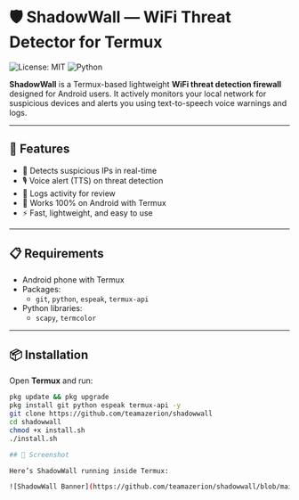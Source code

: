# 🛡️ ShadowWall — WiFi Threat Detector for Termux

![License: MIT](https://img.shields.io/badge/License-MIT-blue.svg)
![Python](https://img.shields.io/badge/Python-3.x-green.svg)

**ShadowWall** is a Termux-based lightweight **WiFi threat detection firewall** designed for Android users. It actively monitors your local network for suspicious devices and alerts you using text-to-speech voice warnings and logs.

---

## 🚀 Features

- 📡 Detects suspicious IPs in real-time
- 🎙️ Voice alert (TTS) on threat detection
- 📄 Logs activity for review
- 📱 Works 100% on Android with Termux
- ⚡ Fast, lightweight, and easy to use

---

## 📋 Requirements

- Android phone with Termux
- Packages:
  - `git`, `python`, `espeak`, `termux-api`
- Python libraries:
  - `scapy`, `termcolor`

---

## 📦 Installation

Open **Termux** and run:

```bash
pkg update && pkg upgrade
pkg install git python espeak termux-api -y
git clone https://github.com/teamazerion/shadowwall
cd shadowwall
chmod +x install.sh
./install.sh

## 📸 Screenshot

Here’s ShadowWall running inside Termux:

![ShadowWall Banner](https://github.com/teamazerion/shadowwall/blob/main/Screenshot_20250705_232342_Termux.jpg?raw=true)
